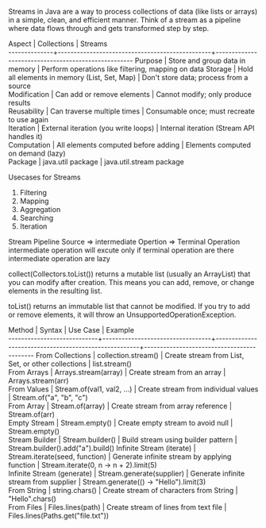 Streams in Java are a way to process collections of data (like lists or arrays) in a simple, clean, and efficient manner. 
Think of a stream as a pipeline where data flows through and gets transformed step by step.

Aspect        |  Collections                                   |  Streams                                           
--------------+------------------------------------------------+----------------------------------------------------
Purpose       |  Store and group data in memory                |  Perform operations like filtering, mapping on data
Storage       |  Hold all elements in memory (List, Set, Map)  |  Don't store data; process from a source           
Modification  |  Can add or remove elements                    |  Cannot modify; only produce results               
Reusability   |  Can traverse multiple times                   |  Consumable once; must recreate to use again       
Iteration     |  External iteration (you write loops)          |  Internal iteration (Stream API handles it)        
Computation   |  All elements computed before adding           |  Elements computed on demand (lazy)                
Package       |  java.util package                             |  java.util.stream package                          

Usecases for Streams
1. Filtering
2. Mapping
3. Aggregation
4. Searching
5. Iteration    

Stream Pipeline
Source => intermediate Opertion => Terminal Operation
intermediate operation will excute only if terminal operation are there 
intermediate operation are lazy

collect(Collectors.toList()) returns a mutable list (usually an ArrayList) that you can modify after creation. This means you can add, remove, or change elements in the resulting list.​

toList() returns an immutable list that cannot be modified. If you try to add or remove elements, it will throw an UnsupportedOperationException.


Method                      |  Syntax                          |  Use Case                                            |  Example                                  
----------------------------+----------------------------------+------------------------------------------------------+-------------------------------------------
From Collections            |  collection.stream()             |  Create stream from List, Set, or other collections  |  list.stream()                            
From Arrays                 |  Arrays.stream(array)            |  Create stream from an array                         |  Arrays.stream(arr)                       
From Values                 |  Stream.of(val1, val2, ...)      |  Create stream from individual values                |  Stream.of("a", "b", "c")                 
From Array                  |  Stream.of(array)                |  Create stream from array reference                  |  Stream.of(arr)                           
Empty Stream                |  Stream.empty()                  |  Create empty stream to avoid null                   |  Stream.empty()                           
Stream Builder              |  Stream.builder()                |  Build stream using builder pattern                  |  Stream.<String>builder().add("a").build()
Infinite Stream (iterate)   |  Stream.iterate(seed, function)  |  Generate infinite stream by applying function       |  Stream.iterate(0, n -> n + 2).limit(5)   
Infinite Stream (generate)  |  Stream.generate(supplier)       |  Generate infinite stream from supplier              |  Stream.generate(() -> "Hello").limit(3)  
From String                 |  string.chars()                  |  Create stream of characters from String             |  "Hello".chars()                          
From Files                  |  Files.lines(path)               |  Create stream of lines from text file               |  Files.lines(Paths.get("file.txt"))       